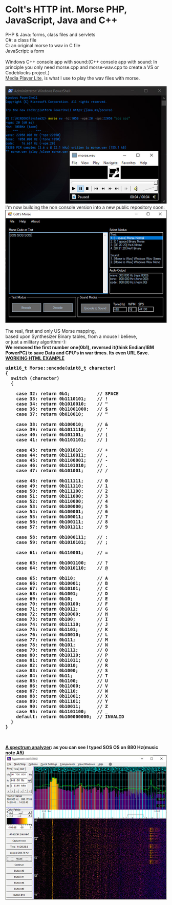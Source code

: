  # Colt's HTTP int. Morse PHP, JavaScript, Java and C++<br>
PHP & Java:  forms, class files and servlets<br>
C#: a class file<br>
C: an original morse to wav in C file<br>
JavaScript: a form<br><br>
Windows C++ console app with sound:(C++ console app with sound: In principle you only need morse.cpp and morse-wav.cpp to create a VS or Codeblocks project.)
<br><a href="http://www.mediaplayerlite.net/">Media Player Lite</a>, is what I use to play the wav files with morse.<br><br>
<a href="https://github.com/RayColt/morse/tree/master/cpp"><img src=https://github.com/RayColt/morse/blob/master/cpp/morse.jpg></a> 
<br>I'm now building the non console version into a new public repository soon:
<a href="https://github.com/RayColt/morse/tree/master/cpp"><img src=https://github.com/RayColt/morse/blob/master/cpp/colts-morse-c-form-app.jpg></a>   

The real, first and only US Morse mapping,<br>
      based upon Synthesizer Binary tables, from a mouse I believe,<br>
or just a military  algorithm:-):<br />
        <b>We removed the first number one(0b1),
        reversed it(think Endian/IBM PowerPC) 
        to save Data and CPU's in war times. Its even URL Save.<br>
<a href="https://raycolt.github.io/morse/">WORKING HTML EXAMPLE</a><br>
<pre>
uint16_t Morse::encode(uint8_t character) 
{
  switch (character) 
  {
    
    case 32: return 0b1;          // SPACE
    case 33: return 0b1110101;    // !
    case 34: return 0b1010010;    // "
    case 36: return 0b11001000;   // $
    case 37: returm 0b010010;     // "
    
    case 38: return 0b100010;     // &
    case 39: return 0b1011110;    // '
    case 40: return 0b101101;     // (
    case 41: return 0b1101101;    // )

    case 43: return 0b101010;     // +
    case 44: return 0b1110011;    // ,
    case 45: return 0b1100001;    // -
    case 46: return 0b1101010;    // .
    case 47: return 0b101001;     // /

    case 48: return 0b111111;     // 0
    case 49: return 0b111110;     // 1
    case 50: return 0b111100;     // 2
    case 51: return 0b111000;     // 3
    case 52: return 0b110000;     // 4
    case 53: return 0b100000;     // 5
    case 54: return 0b100001;     // 6
    case 55: return 0b100011;     // 7
    case 56: return 0b100111;     // 8
    case 57: return 0b101111;     // 9

    case 58: return 0b1000111;    // :
    case 59: return 0b1010101;    // ;

    case 61: return 0b110001;     // =

    case 63: return 0b1001100;    // ?
    case 64: return 0b1010110;    // @

    case 65: return 0b110;        // A
    case 66: return 0b10001;      // B
    case 67: return 0b10101;      // C
    case 68: return 0b1001;       // D
    case 69: return 0b10;         // E
    case 70: return 0b10100;      // F
    case 71: return 0b1011;       // G
    case 72: return 0b10000;      // H
    case 73: return 0b100;        // I
    case 74: return 0b11110;      // J
    case 75: return 0b1101;       // K
    case 76: return 0b10010;      // L
    case 77: return 0b111;        // M
    case 78: return 0b101;        // N
    case 79: return 0b1111;       // O
    case 80: return 0b10110;      // P
    case 81: return 0b11011;      // Q
    case 82: return 0b1010;       // R
    case 83: return 0b1000;       // S
    case 84: return 0b11;         // T
    case 85: return 0b1100;       // U
    case 86: return 0b11000;      // V
    case 87: return 0b1110;       // W
    case 88: return 0b11001;      // X
    case 89: return 0b11101;      // Y
    case 90: return 0b10011;      // Z
    case 95: return 0b1101100;    // _
    default: return 0b100000000;  // INVALID
  }
}
  </pre>
<br>
<a href="https://www.qsl.net/dl4yhf/spectra1.html" target="_blank">A spectrum analyzer</a>: as you can see I typed SOS OS on 880 Hz(music note A5)<br>
<img src="https://github.com/RayColt/morse/blob/master/cpp/spectrum-analyzer-morse.jpg" />
<br>
